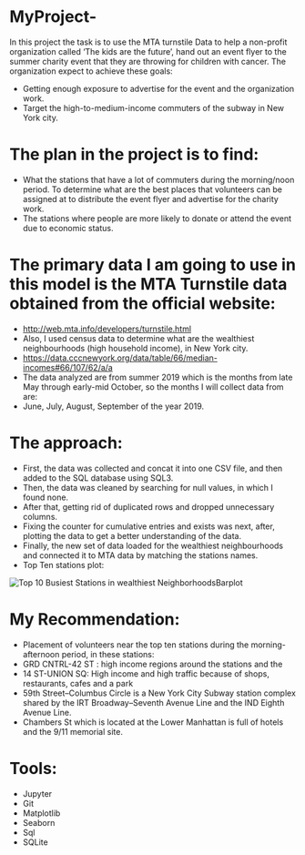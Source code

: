 # MyProject- 
In this project the task is to use the MTA turnstile Data to help a non-profit organization
called ‘The kids are the future’, hand out an event flyer to the summer charity event that they 
are throwing for children with cancer. The organization expect to achieve these goals:

- Getting enough exposure to advertise for the event and the organization work. 
- Target the high-to-medium-income commuters of the subway in New York city.

# The plan in the project is to find:
- What the stations that have a lot of commuters during the morning/noon
period. To determine what are the best places that volunteers can be assigned 
at to distribute the event flyer and advertise for the charity work.
- The stations where people are more likely to donate or attend the event due to economic status.

# The primary data I am going to use in this model is the MTA Turnstile data obtained from the official website:
-  http://web.mta.info/developers/turnstile.html
- Also, I used census data to determine what are the wealthiest neighbourhoods (high household income), in New York city.
-  https://data.cccnewyork.org/data/table/66/median-incomes#66/107/62/a/a
-  The data analyzed are from summer 2019 which is the months from late May through early-mid October, so the months I will collect data from are:
- June, July, August, September of the year 2019.
 
# The approach:
- First, the data was collected and concat it into one CSV file, and then added to the SQL database using SQL3.
- Then, the data was cleaned by searching for null values, in which I found none.
- After that, getting rid of duplicated rows and dropped unnecessary columns. 
- Fixing the counter for cumulative entries and exists was next, after, plotting the data to get a better understanding of the data. 
- Finally, the new set of data loaded for the wealthiest neighbourhoods and connected it to MTA data by matching the stations names.
- Top Ten stations plot:

![Top 10 Busiest Stations in wealthiest NeighborhoodsBarplot](https://user-images.githubusercontent.com/90554959/136706471-b8a5444d-cbc5-4751-aed3-034a6171ae52.PNG)

# My Recommendation:
- Placement of volunteers near the top ten stations during the morning-afternoon period, in these stations:
- GRD CNTRL-42 ST : high income regions around the stations and the 
- 14 ST-UNION SQ: High income and high traffic because of shops, restaurants, cafes and a park
- 59th Street–Columbus Circle is a New York City Subway station complex shared by the IRT Broadway–Seventh Avenue Line and the IND Eighth Avenue Line.
- Chambers St which is located at the Lower Manhattan is full of hotels and the 9/11 memorial site.

# Tools:
- Jupyter
- Git
- Matplotlib
- Seaborn
- Sql
- SQLite
